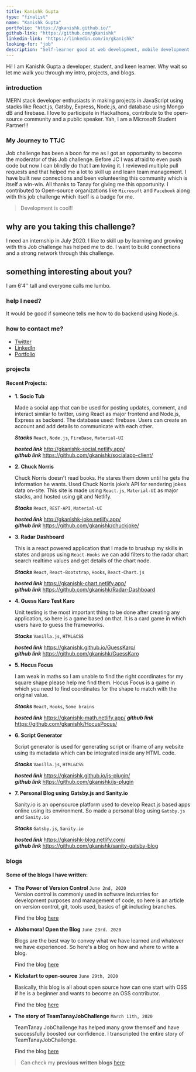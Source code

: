 ```yaml
---
title: Kanishk Gupta
type: "finalist"
name: "Kanishk Gupta"
portfolio: "https://gkanishk.github.io/"
github-link: "https://github.com/gkanishk"
linkedin-link: "https://linkedin.com/in/gkanishk"
looking-for: "job"
description: "Self-learner good at web development, mobile development and working on react "
---
```


Hi! I am Kanishk Gupta a developer, student, and keen learner. Why wait so let me walk you through my intro, projects, and blogs.

### introduction

MERN stack developer enthusiasts in making projects in JavaScript using stacks like React.js, Gatsby, Express, Node.js, and database using Mongo dB and firebase.
I love to participate in Hackathons, contribute to the open-source community and a public speaker.
Yah, I am a Microsoft Student Partner!!!

### My Journey to TTJC

Job challenge has been a boon for me as I got an opportunity to become the moderator of this Job challenge. Before JC I was afraid to even push code but now I can blindly do that I am loving it. I reviewed multiple pull requests and that helped me a lot to skill up and learn team management. I have built new connections and been volunteering this community which is itself a win-win. All thanks to Tanay for giving me this opportunity.
I contributed to Open-source organizations like `Microsoft` and `Facebook` along with this job challenge which itself is a badge for me. 

> Development is cool!!

## why are you taking this challenge?

I need an internship in July 2020.
I like to skill up by learning and growing with this Job challenge has helped me to do.
I want to build connections and a strong network through this challenge.

## something interesting about you?

I am 6'4'' tall and everyone calls me lumbo.

### help I need?

It would be good if someone tells me how to do backend using Node.js.

### how to contact me?

- [Twitter](https://twitter.com/gkanishk_)
- [LinkedIn](https://linkedin.com/in/gkanishk)
- [Portfolio](https://gkanishk.github.io/)

### projects

#### Recent Projects:

- **1. Socio Tub**    

    Made a social app that can be used for posting updates, comment, and interact similar to twitter, using React as major frontend and Node.js, Express as backend. The database used: firebase. Users can create an account and add details to communicate with each other. 

    **_Stacks_** `React`, `Node.js`, `FireBase`, `Material-UI`

    **_hosted link_** http://gkanishk-social.netlify.app/  
    **_github link_** https://github.com/gkanishk/socialapp-client/  

- **2. Chuck Norris** 

    Chuck Norris doesn't read books. He stares them down until he gets the information he wants. Used Chuck Norris joke’s API for rendering jokes data on-site. This site is made using `React.js`, `Material-UI` as major stacks, and hosted using git and Netlify.

    **_Stacks_** `React`, `REST-API`, `Material-UI`

    **_hosted link_** http://gkanishk-joke.netlify.app/  
    **_github link_** https://github.com/gkanishk/chuckjoke/  

- **3. Radar Dashboard**  
 
    This is a react powered application that I made to brushup my skills in states and props using `React-Hooks` we can add filters to the radar chart search realtime values and get details of the chart node.

    **_Stacks_** `React`, `React-Bootstrap`, `Hooks`, `React-Chart.js`

    **_hosted link_** https://gkanishk-chart.netlify.app/  
    **_github link_** https://github.com/gkanishk/Radar-Dashboard  

- **4. Guess Karo Test Karo**

    Unit testing is the most important thing to be done after creating any application, so here is a game based on that. It is a card game in which users have to guess the frameworks.

    **_Stacks_** `Vanilla.js`, `HTML&CSS`

    **_hosted link_** https://gkanishk.github.io/GuessKaro/  
    **_github link_** https://github.com/gkanishk/GuessKaro

- **5. Hocus Focus**

    I am weak in maths so I am unable to find the right coordinates for my square shape please help me find them. Hocus Focus is a game in which you need to find coordinates for the shape to match with the original value.

    **_Stacks_** `React`, `Hooks`, `Some brains`

    **_hosted link_** https://gkanishk-math.netlify.app/
    **_github link_** https://github.com/gkanishk/HocusPocus/

- **6. Script Generator**

    Script generator is used for generating script or iframe of any website using its metadata which can be integrated inside any HTML code.

    **_Stacks_** `Vanilla.js`, `HTML&CSS`

    **_hosted link_** https://gkanishk.github.io/js-plugin/  
    **_github link_** https://github.com/gkanishk/js-plugin

- **7. Personal Blog using Gatsby.js and Sanity.io**  

    Sanity.io is an opensource platform used to develop React.js based apps online using its environment. So made a personal blog using `Gatsby.js` and `Sanity.io` 

    **_Stacks_** `Gatsby.js`, `Sanity.io`

    **_hosted link_** https://gkanishk-blog.netlify.com/   
    **_github link_** https://github.com/gkanishk/sanity-gatsby-blog  


### blogs

#### Some of the blogs I have written:

- **The Power of Version Control** `June 2nd, 2020`  
    Version control is commonly used in software industries for development purposes and management of code, so here is an article on version control, git, tools used, basics of git including branches.

    Find the blog [here](https://gkanishk-blog.netlify.com/blog/2020/06/version-control/)

- **Alohomora! Open the Blog** `June 23rd. 2020`

    Blogs are the best way to convey what we have learned and whatever we have experienced. So here's a blog on how and where to write a blog.

    Find the blog [here](https://gkanishk-blog.netlify.app/blog/2020/06/blog/)

- **Kickstart to open-source** `June 29th, 2020`

    Basically, this blog is all about open source how can one start with OSS if he is a beginner and wants to become an OSS contributor.

    Find the blog [here](https://gkanishk-blog.netlify.app/blog/2020/06/oss/)

- **The story of TeamTanayJobChallenge** `March 11th, 2020`

    TeamTanay JobChallenge has helped many grow themself and have successfully boosted our confidence. I transcripted the entire story of TeamTanayJobChallenge.

    Find the blog [here](https://2020.teamtanay.jobchallenge.dev/origin_story/)



> Can check my **previous written blogs** [here](https://gkanishk-blog.netlify.com)